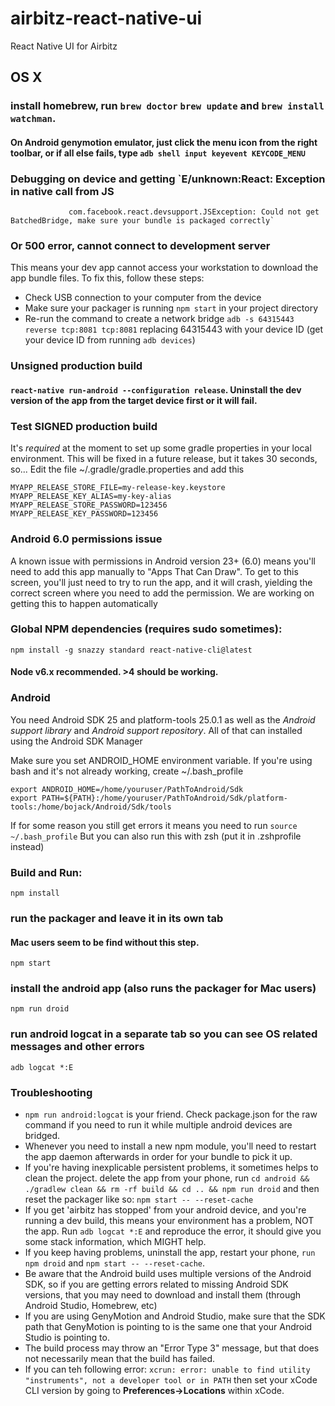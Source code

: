 # airbitz-react-native-ui
React Native UI for Airbitz


## OS X
### install homebrew, run `brew doctor` `brew update` and `brew install watchman`. 
#### On Android genymotion emulator, just click the menu icon from the right toolbar, or if all else fails, type `adb shell input keyevent KEYCODE_MENU`


### Debugging on device and getting `E/unknown:React: Exception in native call from JS
                 com.facebook.react.devsupport.JSException: Could not get BatchedBridge, make sure your bundle is packaged correctly`
### Or 500 error, cannot connect to development server
This means your dev app cannot access your workstation to download the app bundle files. To fix this, follow these steps:
- Check USB connection to your computer from the device
- Make sure your packager is running `npm start` in your project directory 
- Re-run the command to create a network bridge `adb -s 64315443 reverse tcp:8081 tcp:8081` replacing 64315443 with your device ID (get your device ID from running `adb devices`)
### Unsigned production build
#### `react-native run-android --configuration release`. Uninstall the dev version of the app from the target device first or it will fail.
### Test SIGNED production build
It's *required* at the moment to set up some gradle properties in your local environment. This will be fixed in a future release, but it takes 30 seconds, so...
Edit the file ~/.gradle/gradle.properties and add this
```
MYAPP_RELEASE_STORE_FILE=my-release-key.keystore
MYAPP_RELEASE_KEY_ALIAS=my-key-alias
MYAPP_RELEASE_STORE_PASSWORD=123456
MYAPP_RELEASE_KEY_PASSWORD=123456
```
### Android 6.0 permissions issue
A known issue with permissions in Android version 23+ (6.0) means you'll need to add this app manually to "Apps That Can Draw". To get to this screen, you'll just need to try to run the app, and it will crash, yielding the correct screen where you  need to add the permission. We are working on getting this to happen automatically

### Global NPM dependencies (requires sudo sometimes):
`npm install -g snazzy standard react-native-cli@latest`

#### Node v6.x recommended. >4 should be working.
### Android
You need Android SDK 25 and platform-tools 25.0.1 as well as the *Android support library* and *Android support repository*. All of that can installed using the Android SDK Manager

Make sure you set ANDROID_HOME environment variable. If you're using bash and it's not already working, create ~/.bash_profile
```
export ANDROID_HOME=/home/youruser/PathToAndroid/Sdk
export PATH=${PATH}:/home/youruser/PathToAndroid/Sdk/platform-tools:/home/bojack/Android/Sdk/tools
```
If for some reason you still get errors it means you need to run `source ~/.bash_profile` 
But you can also run this with zsh (put it in .zshprofile instead)

### Build and Run: 
`npm install`
### run the packager and leave it in its own tab
#### Mac users seem to be find without this step.
`npm start`
### install the android app (also runs the packager for Mac users)
`npm run droid`
### run android logcat in a separate tab so you can see OS related messages and other errors
`adb logcat *:E`

### Troubleshooting
- `npm run android:logcat` is your friend. Check package.json for the raw command if you need to run it while multiple android devices are bridged.
- Whenever you need to install a new npm module, you'll need to restart the app daemon afterwards in order for your bundle to pick it up.
- If you're having inexplicable persistent problems, it sometimes helps to clean the project.  delete the app from your phone, run `cd android && ./gradlew clean && rm -rf build && cd .. && npm run droid` and then reset the packager like so: `npm start -- --reset-cache`
- If you get 'airbitz has stopped' from your android device, and you're running a dev build, this means your environment has a problem, NOT the app. Run `adb logcat *:E` and reproduce the error, it should give you some stack information, which MIGHT help.
- If you keep having problems, uninstall the app, restart your phone, `run npm droid` and `npm start -- --reset-cache`.
- Be aware that the Android build uses multiple versions of the Android SDK, so if you are getting errors related to missing Android SDK versions, that you may need to download and install them (through Android Studio, Homebrew, etc)
- If you are using GenyMotion and Android Studio, make sure that the SDK path that GenyMotion is pointing to is the same one that your Android Studio is pointing to.
- The build process may throw an "Error Type 3" message, but that does not necessarily mean that the build has failed.
- If you can teh following error: `xcrun: error: unable to find utility "instruments", not a developer tool or in PATH` then set your xCode CLI version by going to **Preferences->Locations** within xCode.
